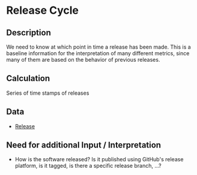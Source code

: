 # Release Cycle

## Description
We need to know at which point in time a release has been made. This is a baseline information for the interpretation of many different metrics, since many of them are based on the behavior of previous releases.

## Calculation
Series of time stamps of releases

## Data
* [Release](Release.md)

## Need for additional Input / Interpretation
* How is the software released? Is it published using GitHub's release platform, is it tagged, is there a specific release branch, ...?